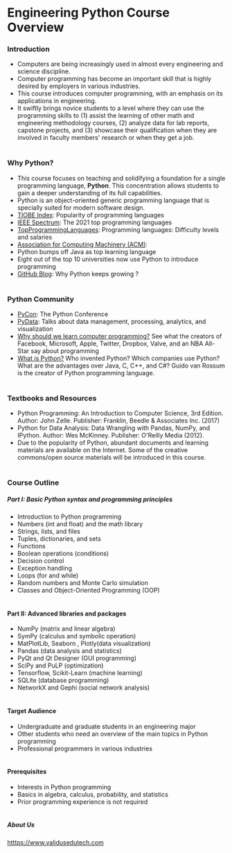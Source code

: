 # Engineering Python Course Overview  

### Introduction <br>
* Computers are being increasingly used in almost every engineering and science discipline.
* Computer programming has become an important skill that is highly desired by employers in various industries.
* This course introduces computer programming, with an emphasis on its applications in engineering.
* It swiftly brings novice students to a level where they can use the programming skills to (1) assist the learning of other math and engineering methodology courses, (2) analyze data for lab reports, capstone projects, and (3) showcase their qualification when they are involved in faculty members' research or when they get a job.  <br> <br>


### Why Python? <br>
* This course focuses on teaching and solidifying a foundation for a single programming language, **Python**. This concentration allows students to gain a deeper understanding of its full capabilities.
* Python is an object-oriented generic programming language that is specially suited for modern software design.
* [TIOBE Index](https://www.tiobe.com/tiobe-index/): Popularity of programming languages
* [IEEE Spectrum](https://spectrum.ieee.org/top-programming-languages-2021): The 2021 top programming languages
* [TopProgrammingLanguages](https://www.topprogramminglanguages.com/i/construction): Programming languages: Difficulty levels and salaries
* [Association for Computing Machinery (ACM)](https://cacm.acm.org/news/254295-top-programming-language-for-data-science-python-still-rules-followed-by-sql/fulltext):
 * Python bumps off Java as top learning language
 * Eight out of the top 10 universities now use Python to introduce programming
* [GitHub Blog](https://github.blog/2023-03-02-why-python-keeps-growing-explained/): Why Python keeps growing ? <br><br>

### Python Community <br>
* [PyCon](https://en.wikipedia.org/wiki/Python_Conference): The Python Conference
* [PyData](https://pydata.org/): Talks about data management, processing, analytics, and visualization
* [Why should we learn computer programming?](https://www.youtube.com/watch?v=Dv7gLpW91DM) See what the creators of Facebook, Microsoft, Apple, Twitter, Dropbox, Valve, and an NBA All-Star say about programming
* [What is Python?](https://www.youtube.com/watch?v=hKZXLw9XiHA) Who invented Python? Which companies use Python? What are the advantages over Java, C, C++, and C#? Guido van Rossum is the creator of Python programming language. <br><br>


### Textbooks and Resources <br>
* Python Programming: An Introduction to Computer Science, 3rd Edition. Author: John Zelle. Publisher: Franklin, Beedle & Associates Inc. (2017)
* Python for Data Analysis: Data Wrangling with Pandas, NumPy, and IPython. Author: Wes McKinney. Publisher: O'Reilly Media (2012).
* Due to the popularity of Python, abundant documents and learning materials are available on the Internet. Some of the creative commons/open source materials will be introduced in this course. <br><br>

### Course Outline
##### **Part I: Basic Python syntax and programming principles** <br>

* Introduction to Python programming
* Numbers (int and float) and the math library
* Strings, lists, and files
* Tuples, dictionaries, and sets
* Functions
* Boolean operations (conditions)
* Decision control
* Exception handling
* Loops (for and while)
* Random numbers and Monte Carlo simulation
* Classes and Object-Oriented Programming (OOP) <br><br>

#### **Part II: Advanced libraries and packages** <br>

* NumPy (matrix and linear algebra)
* SymPy (calculus and symbolic operation)
* MatPlotLib, Seaborn , Plotly(data visualization)
* Pandas (data analysis and statistics)
* PyQt and Qt Designer (GUI programming)
* SciPy and PuLP (optimization)
* Tensorflow,
Scikit-Learn (machine learning)
* SQLite (database programming)
* NetworkX and Gephi (social network analysis) <br><br>

#### Target Audience
* Undergraduate and graduate students in an engineering major
* Other students who need an overview of the main topics in Python programming
* Professional programmers in various industries <br><br>

#### Prerequisites
* Interests in Python programming
* Basics in algebra, calculus, probability, and statistics
* Prior programming experience is not required <br><br>

##### About Us
<htttps://www.validusedutech.com>

